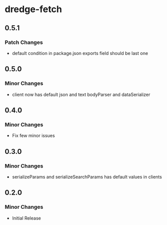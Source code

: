 # dredge-fetch

## 0.5.1

### Patch Changes

- default condition in package.json exports field should be last one

## 0.5.0

### Minor Changes

- client now has default json and text bodyParser and dataSerializer

## 0.4.0

### Minor Changes

- Fix few minor issues

## 0.3.0

### Minor Changes

- serializeParams and serializeSearchParams has default values in clients

## 0.2.0

### Minor Changes

- Initial Release
